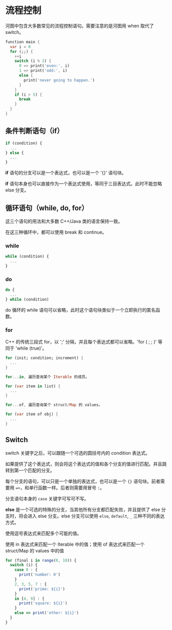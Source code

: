 # 流程控制

河图中包含大多数常见的流程控制语句。需要注意的是河图用 when 取代了 switch。

```dart
function main {
  var i = 0
  for (;;) {
    ++i
    switch (i % 2) {
      0 => print('even:', i)
      1 => print('odd:', i)
      else {
        print('never going to happen.')
      }
    }
    if (i > 5) {
      break
    }
  }
}
```

## 条件判断语句（if）

```javascript
if (condition) {
  ...
} else {
  ...
}
```

**if** 语句的分支可以是一个表达式，也可以是一个 '{}' 语句块。

**if** 语句本身也可以直接作为一个表达式使用，等同于三目表达式。此时不能忽略 else 分支。

## 循环语句（while, do, for）

这三个语句的用法和大多数 C++/Java 类的语言保持一致。

在这三种循环中，都可以使用 break 和 continue。

### while

```javascript
while (condition) {
  ...
}
```

### do

```javascript
do {
  ...
} while (condition)
```

do 循环的 while 语句可以省略，此时这个语句块类似于一个立即执行的匿名函数。

### for

C++ 的传统三段式 for，以 ';' 分隔，并且每个表达式都可以省略。'for ( ; ; )' 等同于 'while (true)'。

```dart
for (init; condition; increment) {
  ...
}

for...in, 遍历查询某个 Iterable 的成员。

for (var item in list) {
  ...
}

for...of, 遍历查询某个 struct/Map 的 values。

for (var item of obj) {
  ...
}
```

## Switch

switch 关键字之后，可以跟随一个可选的圆括号内的 condition 表达式。

如果提供了这个表达式，则会将这个表达式的值和各个分支的值进行匹配。并且跳转到第一个匹配的分支。

每个分支的语句，可以只是一个单独的表达式，也可以是一个 `{}` 语句块。前者需要用 `=>`，和单行函数一样。后者则需要用冒号 `:`。

分支语句本身的 `case` 关键字可写可不写。

**else** 是一个可选的特殊的分支，当其他所有分支都匹配失败，并且提供了 else 分支时，将会进入 else 分支。else 分支可以使用 `else`, `default`, `_` 三种不同的表达方式。

使用逗号表达式来匹配多个可能的值。

使用 in 表达式来匹配一个 Iterable 中的值；使用 of 表达式来匹配一个 struct/Map 的 values 中的值

```javascript
for (final i in range(0, 10)) {
  switch (i) {
    case 0 : {
      print('number: 0')
    }
    2, 3, 5, 7 : {
      print('prime: ${i}')
    }
    in [4, 9] : {
      print('square: ${i}')
    }
    else => print('other: ${i}')
  }
}
```

